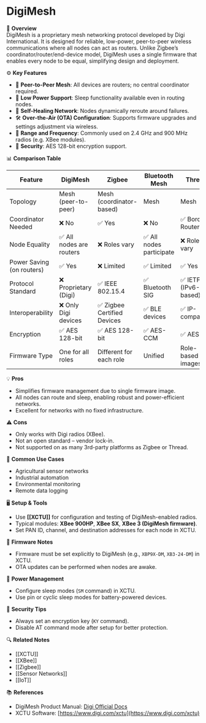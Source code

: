 # DigiMesh

🧠 **Overview**  
DigiMesh is a proprietary mesh networking protocol developed by Digi International. It is designed for reliable, low-power, peer-to-peer wireless communications where all nodes can act as routers. Unlike Zigbee’s coordinator/router/end-device model, DigiMesh uses a single firmware that enables every node to be equal, simplifying design and deployment.

⚙️ **Key Features**
- 🔄 **Peer-to-Peer Mesh**: All devices are routers; no central coordinator required.
- 🔋 **Low Power Support**: Sleep functionality available even in routing nodes.
- 📡 **Self-Healing Network**: Nodes dynamically reroute around failures.
- 🛠️ **Over-the-Air (OTA) Configuration**: Supports firmware upgrades and settings adjustment via wireless.
- 📶 **Range and Frequency**: Commonly used on 2.4 GHz and 900 MHz radios (e.g. XBee modules).
- 🔐 **Security**: AES 128-bit encryption support.

📊 **Comparison Table**

| Feature                     | DigiMesh                    | Zigbee                      | Bluetooth Mesh         | Thread                     |
|----------------------------|-----------------------------|-----------------------------|------------------------|----------------------------|
| Topology                   | Mesh (peer-to-peer)         | Mesh (coordinator-based)    | Mesh                   | Mesh                       |
| Coordinator Needed         | ❌ No                        | ✅ Yes                      | ❌ No                  | ✅ Border Router            |
| Node Equality              | ✅ All nodes are routers     | ❌ Roles vary               | ✅ All nodes participate| ❌ Roles vary               |
| Power Saving (on routers)  | ✅ Yes                       | ❌ Limited                  | ✅ Limited             | ✅ Yes                      |
| Protocol Standard          | ❌ Proprietary (Digi)        | ✅ IEEE 802.15.4            | ✅ Bluetooth SIG        | ✅ IETF (IPv6-based)        |
| Interoperability           | ❌ Only Digi devices         | ✅ Zigbee Certified Devices | ✅ BLE devices         | ✅ IP-compatible            |
| Encryption                 | ✅ AES 128-bit               | ✅ AES 128-bit              | ✅ AES-CCM             | ✅ AES                      |
| Firmware Type              | One for all roles           | Different for each role     | Unified               | Role-based images          |

💡 **Pros**
- Simplifies firmware management due to single firmware image.
- All nodes can route and sleep, enabling robust and power-efficient networks.
- Excellent for networks with no fixed infrastructure.

⚠️ **Cons**
- Only works with Digi radios (XBee).
- Not an open standard – vendor lock-in.
- Not supported on as many 3rd-party platforms as Zigbee or Thread.

🔧 **Common Use Cases**
- Agricultural sensor networks
- Industrial automation
- Environmental monitoring
- Remote data logging

🖥️ **Setup & Tools**
- Use **[[XCTU]]** for configuration and testing of DigiMesh-enabled radios.
- Typical modules: **XBee 900HP**, **XBee SX**, **XBee 3 (DigiMesh firmware)**.
- Set PAN ID, channel, and destination addresses for each node in XCTU.

🔁 **Firmware Notes**
- Firmware must be set explicitly to DigiMesh (e.g., `XBP9X-DM`, `XB3-24-DM`) in XCTU.
- OTA updates can be performed when nodes are awake.

🔌 **Power Management**
- Configure sleep modes (`SM` command) in XCTU.
- Use pin or cyclic sleep modes for battery-powered devices.

🔐 **Security Tips**
- Always set an encryption key (`KY` command).
- Disable AT command mode after setup for better protection.

🔍 **Related Notes**
- [[XCTU]]
- [[XBee]]
- [[Zigbee]]
- [[Sensor Networks]]
- [[IoT]]

📚 **References**
- DigiMesh Product Manual: [Digi Official Docs](https://www.digi.com/resources/documentation/digidocs/pdfs/90002173.pdf)
- XCTU Software: [https://www.digi.com/xctu](https://www.digi.com/xctu)
